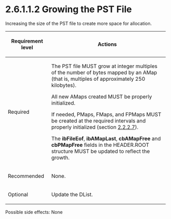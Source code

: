 <html dir="LTR" xmlns:mshelp="http://msdn.microsoft.com/mshelp" xmlns:ddue="http://ddue.schemas.microsoft.com/authoring/2003/5" xmlns:xlink="http://www.w3.org/1999/xlink" xmlns:tool="http://www.microsoft.com/tooltip">
    <head>
        <meta http-equiv="Content-Type" content="text/html; CHARSET=utf-8"></meta>
        <meta name="save" content="history"></meta>
        <title>2.6.1.1.2 Growing the PST File</title>
        <xml>
            <mshelp:toctitle title="2.6.1.1.2 Growing the PST File"></mshelp:toctitle>
            <mshelp:rltitle title="[MS-PST]: Growing the PST File"></mshelp:rltitle>
            <mshelp:keyword index="A" term="cbea68b6-e93e-4477-a8ae-7e71c6b7908e"></mshelp:keyword>
            <mshelp:attr name="DCSext.ContentType" value="open specification"></mshelp:attr>
            <mshelp:attr name="AssetID" value="cbea68b6-e93e-4477-a8ae-7e71c6b7908e"></mshelp:attr>
            <mshelp:attr name="TopicType" value="kbRef"></mshelp:attr>
            <mshelp:attr name="DCSext.Title" value="[MS-PST]: Growing the PST File" />
        </xml>
    </head>
    <body>
        <div id="header">
            <h1 class="heading">2.6.1.1.2 Growing the PST File</h1>
        </div>
        <div id="mainSection">
            <div id="mainBody">
                <div id="allHistory" class="saveHistory"></div>
                <div id="sectionSection0" class="section" name="collapseableSection">
                    

<p>Increasing the size of the PST file to create more space for
allocation.</p>

<table>
 <thead>
  <tr>
   <th>
   <p>Requirement level</p>
   </th>
   <th>
   <p><b><span>Actions</span></b></p>
   </th>
  </tr>
 </thead>
 <tr>
  <td>
  <p>Required</p>
  </td>
  <td>
  <p>The PST file MUST grow at integer multiples of the
  number of bytes mapped by an AMap (that is, multiples of approximately 250
  kilobytes).</p>
  <p>All new AMaps created MUST be properly initialized.</p>
  <p>If needed, PMaps, FMaps, and FPMaps MUST be created at
  the required intervals and properly initialized (section <a href="5774b4f2-cdc4-453e-996a-8c8230116930.md">2.2.2.7</a>).</p>
  <p>The <b>ibFileEof</b>, <b>ibAMapLast</b>, <b>cbAMapFree</b>
  and <b>cbPMapFree</b> fields in the HEADER.ROOT structure MUST be updated to
  reflect the growth.</p>
  </td>
 </tr>
 <tr>
  <td>
  <p>Recommended</p>
  </td>
  <td>
  <p>None.</p>
  </td>
 </tr>
 <tr>
  <td>
  <p>Optional</p>
  </td>
  <td>
  <p>Update
  the DList.</p>
  </td>
 </tr>
</table>

<p>Possible side effects: None</p>
                </div>
            </div>
        </div>
    </body>
</html>